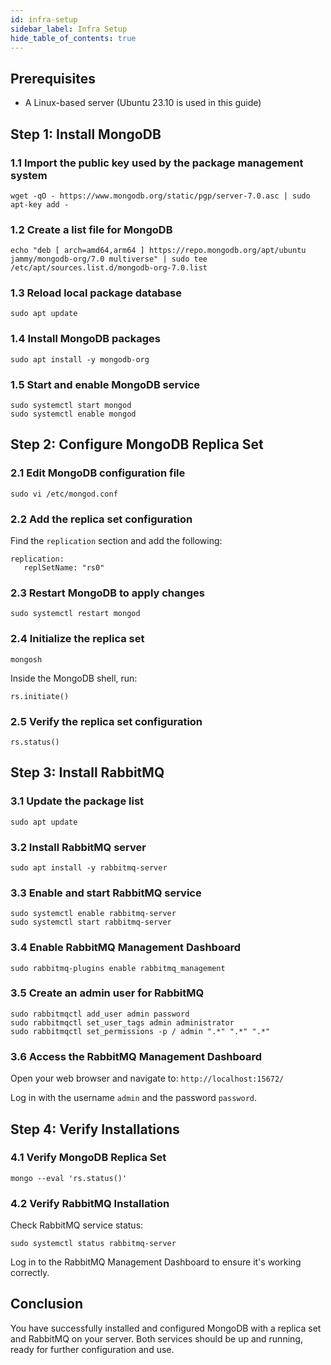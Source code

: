 ```yaml
---
id: infra-setup
sidebar_label: Infra Setup
hide_table_of_contents: true
---
```

## Prerequisites

- A Linux-based server (Ubuntu 23.10 is used in this guide)

## Step 1: Install MongoDB

### 1.1 Import the public key used by the package management system

```
wget -qO - https://www.mongodb.org/static/pgp/server-7.0.asc | sudo apt-key add -
```

### 1.2 Create a list file for MongoDB

```
echo "deb [ arch=amd64,arm64 ] https://repo.mongodb.org/apt/ubuntu jammy/mongodb-org/7.0 multiverse" | sudo tee /etc/apt/sources.list.d/mongodb-org-7.0.list
```

### 1.3 Reload local package database

```
sudo apt update
```

### 1.4 Install MongoDB packages

```
sudo apt install -y mongodb-org
```

### 1.5 Start and enable MongoDB service

```
sudo systemctl start mongod
sudo systemctl enable mongod
```

## Step 2: Configure MongoDB Replica Set

### 2.1 Edit MongoDB configuration file

```
sudo vi /etc/mongod.conf
```

### 2.2 Add the replica set configuration

Find the `replication` section and add the following:

```
replication:
   replSetName: "rs0"
```

### 2.3 Restart MongoDB to apply changes

```
sudo systemctl restart mongod
```

### 2.4 Initialize the replica set

```
mongosh
```

Inside the MongoDB shell, run:

```
rs.initiate()
```

### 2.5 Verify the replica set configuration

```
rs.status()
```

## Step 3: Install RabbitMQ

### 3.1 Update the package list

```
sudo apt update
```

### 3.2 Install RabbitMQ server

```
sudo apt install -y rabbitmq-server
```

### 3.3 Enable and start RabbitMQ service

```
sudo systemctl enable rabbitmq-server
sudo systemctl start rabbitmq-server
```

### 3.4 Enable RabbitMQ Management Dashboard

```
sudo rabbitmq-plugins enable rabbitmq_management
```

### 3.5 Create an admin user for RabbitMQ

```
sudo rabbitmqctl add_user admin password
sudo rabbitmqctl set_user_tags admin administrator
sudo rabbitmqctl set_permissions -p / admin ".*" ".*" ".*"
```

### 3.6 Access the RabbitMQ Management Dashboard

Open your web browser and navigate to: `http://localhost:15672/`

Log in with the username `admin` and the password `password`.

## Step 4: Verify Installations

### 4.1 Verify MongoDB Replica Set

```
mongo --eval 'rs.status()'
```

### 4.2 Verify RabbitMQ Installation

Check RabbitMQ service status:

```
sudo systemctl status rabbitmq-server
```

Log in to the RabbitMQ Management Dashboard to ensure it's working correctly.

## Conclusion

You have successfully installed and configured MongoDB with a replica set and RabbitMQ on your server. Both services should be up and running, ready for further configuration and use.
